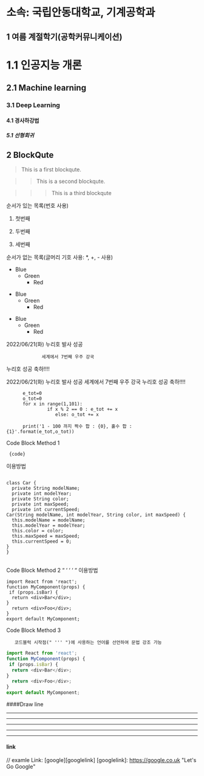 소속: 국립안동대학교, 기계공학과
========================

1 여름 계절학기(공학커뮤니케이션)
--------------------------------------

# 1.1 인공지능 개론
## 2.1 Machine learning 
### 3.1 Deep Learning
#### 4.1 경사하강법
##### 5.1 선형회귀 

2 BlockQute
-----------------

> This is a first blockqute.

> > This is a second blockqute.

> > > This is a third blockqute

순서가 있는 목록(번호 사용)
1. 첫번째

2. 두번째

3. 세번째

순서가 없는 목록(글머리 기호 사용: *, +, - 사용)

* Blue
  * Green
    * Red

+ Blue
  + Green
    + Red

- Blue
  - Green
    - Red


2022/06/21(화) 누리호 발사 성공

                 세계에서 7번째 우주 강국

누리호 성공 축하!!!! 

2022/06/21(화) 누리호 발사 성공
세계에서 7번째 우주 강국
누리호 성공 축하!!!!

          e_tot=0
          o_tot=0
          for x in range(1,101):
                   if x % 2 == 0 : e_tot += x
                      else: o_tot += x

          print('1 - 100 까지 짝수 합 : {0}, 홀수 합 : {1}'.format(e_tot,o_tot))


Code Block Method 1 
 <pre><code> {code} </code></pre> 이용방법

<pre>
<code>
class Car {
  private String modelName;
  private int modelYear;
  private String color;
  private int maxSpeed;
  private int currentSpeed;
Car(String modelName, int modelYear, String color, int maxSpeed) {
  this.modelName = modelName;
  this.modelYear = modelYear;
  this.color = color;
  this.maxSpeed = maxSpeed;
  this.currentSpeed = 0;
}
}
</code>
</pre>


Code Block Method 2
    “ ‘ ‘ ‘ “ 이용방법

```
import React from 'react';
function MyComponent(props) {
 if (props.isBar) {
  return <div>Bar</div>;
}
  return <div>Foo</div>;
}
export default MyComponent;
```


Code Block Method 3

       코드블럭 시작점(" ''' ")에 사용하는 언어를 선언하여 문법 강조 가능

``` js
import React from 'react';
function MyComponent(props) {
 if (props.isBar) {
  return <div>Bar</div>;
}
  return <div>Foo</div>;
}
export default MyComponent;
```


####Draw line

* * *
***
*****
- - -
---------------

#### link

// examle
Link: [google][googlelink]
[googlelink]: https://google.co.uk "Let's Go Google"

